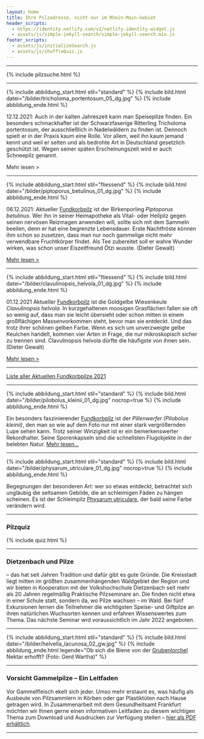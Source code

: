 ```yaml
---
layout: home
title: Ihre Pilzadresse, nicht nur im Rhein-Main-Gebiet
header_scripts:
  - https://identity.netlify.com/v1/netlify-identity-widget.js
  - assets/js/simple-jekyll-search/simple-jekyll-search.min.js
footer_scripts:
  - assets/js/initializeSearch.js
  - assets/js/shuffleQuiz.js
---
```

- - -

{% include pilzsuche.html %}

- - -

{% include abbildung_start.html stil="standard" %}
{% include bild.html datei="/bilder/tricholoma_portentosum_05_dg.jpg" %}
{% include abbildung_ende.html %}

12.12.2021: Auch in der kalten Jahreszeit kann man Speisepilze finden. Ein besonders schmackhafter ist der Schwarzfaserige Ritterling Tricholoma portentosum, der ausschließlich in Nadelwäldern zu finden ist. Dennoch spielt er in der Praxis kaum eine Rolle. Vor allem, weil ihn kaum jemand kennt und weil er selten und als bedrohte Art in Deutschland gesetzlich geschützt ist. Wegen seiner späten Erscheinungszeit wird er auch Schneepilz genannt.

Mehr lesen >

<div style="clear:  both"></div>

- - -

{% include abbildung_start.html stil="fliessend" %}
{% include bild.html datei="/bilder/piptoporus_betulinus_01_dg.jpg" %}
{% include abbildung_ende.html %}

06.12.2021: Aktueller [Fundkorbpilz](AA "Glossar-") ist der Birkenporling *Piptoporus betulinus*. Wer ihn in seiner Heimapotheke als Vital- oder Heilpilz gegen seinen nervösen Reizmagen anwenden will, sollte sich mit dem Sammeln beeilen, denn er hat eine begrenzte Lebensdauer. Erste Nachtfröste können ihm schon so zusetzen, dass man nur noch gammelige nicht mehr verwendbare Fruchtkörper findet. Als Tee zubereitet soll er wahre Wunder wirken, was schon unser Eiszeitfreund Ötzi wusste. (Dieter Gewalt) 

[Mehr lesen >](/pilze/piptoporus-betulinus-birkenporling)

<div style="clear:  both"></div>

- - -

{% include abbildung_start.html stil="fliessend" %}
{% include bild.html datei="/bilder/clavulinopsis_helvola_01_dg.jpg" %}
{% include abbildung_ende.html %}

01.12.2021 Aktueller [Fundkorbpilz](AA "Glossar-") ist die Goldgelbe Wiesenkeule *Clavulinopsis helvola*. In kurzgehaltenen moosigen Grasflächen fallen sie oft so wenig auf, dass man sie leicht übersieht oder schon mitten in einem großflächigen Massenvorkommen steht, bevor man sie entdeckt. Und das trotz ihrer schönen gelben Farbe. Wenn es sich um unverzweigte gelbe Keulchen handelt, kommen vier Arten in Frage, die nur mikroskopisch sicher zu trennen sind. Clavulinopsis helvola dürfte die häufigste von ihnen sein. (Dieter Gewalt)

[Mehr lesen >](/pilze/clavulinopsis-helvola-goldgelbe-wiesenkeule)

<div style="clear:  both"></div>

- - -

[Liste aller Aktuellen Fundkorbpilze 2021](/artikel/liste-aller-aktuellen-fundkorbpilze-2021.html)

- - -

{% include abbildung_start.html stil="standard" %}
{% include bild.html datei="/bilder/pilobolus_kleinii_01_dg.jpg" nocrop=true %}
{% include abbildung_ende.html %}

Ein besonders faszinierender [Fundkorbpilz](AA "Glossar-") ist der *Pillenwerfer (Pilobolus kleinii)*, den man so wie auf dem Foto nur mit einer stark vergrößernden Lupe sehen kann. Trotz seiner Winzigkeit ist er ein bemerkenswerter Rekordhalter. Seine Sporenkapseln sind die schnellsten Flugobjekte in der belebten Natur. [Mehr lesen...](/pilze/pilobolus-kleinii-pillenwerfer)

- - -

{% include abbildung_start.html stil="standard" %}
{% include bild.html datei="/bilder/physarum_utriculare_01_dg.jpg" nocrop=true %}
{% include abbildung_ende.html %}

Begegnungen der besonderen Art: wer so etwas entdeckt, betrachtet sich ungläubig die seltsamen Gebilde, die an schleimigen Fäden zu hängen scheinen. Es ist der Schleimpilz [Physarum utriculare](/pilze/physarum-utriculare-fadenfruchtschleimpilz), der bald seine Farbe verändern wird.

- - -

### Pilzquiz

{% include quiz.html %}

- - -

### Dietzenbach und Pilze

– das hat seit Jahren Tradition und dafür gibt es gute Gründe. Die Kreisstadt liegt mitten im größten zusammenhängenden Waldgebiet der Region und wir bieten in Kooperation mit der Volkshochschule Dietzenbach seit mehr als 20 Jahren regelmäßig Praktische Pilzseminare an. Die finden nicht etwa in einer Schule statt, sondern da, wo Pilze wachsen – im Wald. Bei fünf Exkursionen lernen die Teilnehmer die wichtigsten Speise- und Giftpilze an ihren natürlichen Wuchsorten kennen und erfahren Wissenswertes zum Thema. Das nächste Seminar wrd voraussichtlich im Jahr 2022 angeboten.  

- - -

{% include abbildung_start.html stil="standard" %}
{% include bild.html datei="/bilder/helvella_lacunosa_02_gw.jpg" %}
{% include abbildung_ende.html legende="Ob sich die Biene von der <a href='/pilze/helvella-lacunosa-grubenlorchel'>Grubenlorchel</a> Nektar erhofft?  (Foto: Gerd Wartha)" %}

- - -

### Vorsicht Gammelpilze – Ein Leitfaden

Vor Gammelfleisch ekelt sich jeder. Umso mehr erstaunt es, was häufig als Ausbeute von Pilzsammlern in Körben oder gar Plastiktüten nach Hause getragen wird. In Zusammenarbeit mit dem Gesundheitsamt Frankfurt möchten wir Ihnen gerne einen informativen Leitfaden zu diesem wichtigen Thema zum Download und Ausdrucken zur Verfügung stellen – [hier als PDF erhältlich](/assets/docs/Fundkorb.de-Gammelpilze.pdf).

- - -